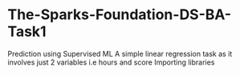 # The-Sparks-Foundation-DS-BA-Task1
 Prediction using Supervised ML A simple linear regression task as it involves just 2 variables i.e hours and score Importing libraries
